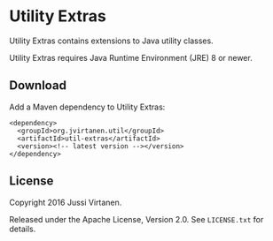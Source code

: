 Utility Extras
==============

Utility Extras contains extensions to Java utility classes.

Utility Extras requires Java Runtime Environment (JRE) 8 or newer.


Download
--------

Add a Maven dependency to Utility Extras:

    <dependency>
      <groupId>org.jvirtanen.util</groupId>
      <artifactId>util-extras</artifactId>
      <version><!-- latest version --></version>
    </dependency>


License
-------

Copyright 2016 Jussi Virtanen.

Released under the Apache License, Version 2.0. See `LICENSE.txt` for details.
